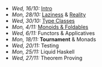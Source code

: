 - *Wed, 16/10:* [Intro](lectures/Intro.html)
- *Mon, 28/10:* [Laziness](lectures/Laziness.html) & [Reality](lectures/TheRealWorld.html) 
- *Wed, 30/10:* [Type Classes](lectures/TypeClasses.html)
- *Mon, 4/11:* [Monoids & Foldables](lectures/MonoidsAndFoldables.html)
- *Wed, 6/11:* Functors & Applicatives
- *Mon, 18/11:* **Tournament** & Monads
- *Wed, 20/11:* Testing
- *Mon, 25/11:* Liquid Haskell
- *Wed, 27/11:* Theorem Proving 